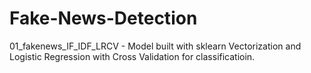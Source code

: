 # Fake-News-Detection

01_fakenews_IF_IDF_LRCV - Model built with sklearn Vectorization and Logistic Regression with Cross Validation for classificatioin.
